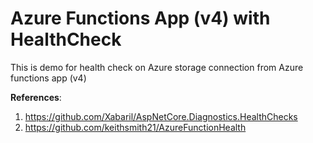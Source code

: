 # Azure Functions App (v4) with HealthCheck

This is demo for health check on Azure storage connection from Azure functions app (v4)

**References**:

1. https://github.com/Xabaril/AspNetCore.Diagnostics.HealthChecks
2. https://github.com/keithsmith21/AzureFunctionHealth
